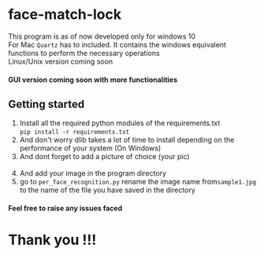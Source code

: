 # face-match-lock
This program is as of now developed only for windows 10 <br>
For Mac <code>Quartz</code> has to included. It contains the windows equivalent functions to perform the necessary operations <br>
Linux/Unix version coming soon <br>
#### GUI version coming soon with more functionalities

## Getting started 
<ol>
  <li>Install all the required python modules of the requirements.txt <br>
    <code>pip install -r requirements.txt</code> </li>
  <li>And don't worry dlib takes a lot of time to install depending on the performance of your system (On Windows)</li>

  <li>And dont forget to add a picture of choice (your pic) </li><br>
  
  <li>And add your image in the program directory</li>
  <li>go to <code>per_face_recognition.py</code> rename the image name from<code>sample1.jpg</code> to the name of the file you have saved in the directory
</ol>

#### Feel free to raise any issues faced
# Thank you !!!
